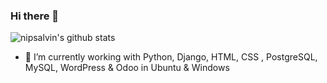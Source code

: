 ### Hi there 👋

![nipsalvin's github stats](https://github-readme-stats.vercel.app/api?username=nipsalvin&count_private=false&show_icons=true&theme=synthwave)

<!--
**nipsalvin/nipsalvin** is a ✨ _special_ ✨ repository because its `README.md` (this file) appears on your GitHub profile.

Here are some ideas to get you started:
-->

- 🔭 I’m currently working with Python, Django, HTML, CSS , PostgreSQL, MySQL, WordPress & Odoo in Ubuntu & Windows

